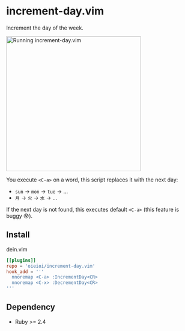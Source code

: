 increment-day.vim
======================

Increment the day of the week.

<a href="https://gyazo.com/367f95c2cc2bfcdfbd11714a0f6885d9"><img src="https://i.gyazo.com/367f95c2cc2bfcdfbd11714a0f6885d9.gif" alt="Running increment-day.vim" width="358"/></a>

You execute `<C-a>` on a word, this script replaces it with the next day:

- `sun` -> `mon` -> `tue` -> ...
- `月` -> `火` -> `水` -> ...

If the next day is not found, this executes default `<C-a>` (this feature is buggy :cold_sweat:).

Install
--------

dein.vim

```toml:your_dein.toml
[[plugins]]
repo = 'oieioi/increment-day.vim'
hook_add = '''
  nnoremap <C-a> :IncrementDay<CR>
  nnoremap <C-x> :DecrementDay<CR>
'''
```

Dependency
----------

- Ruby >= 2.4

